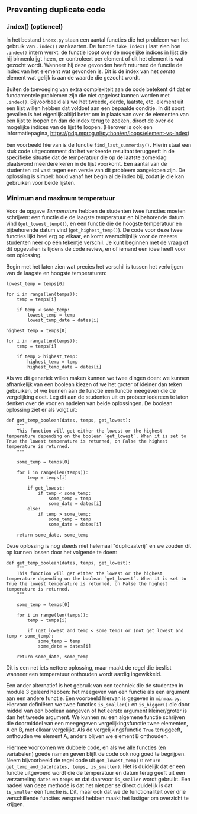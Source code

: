 ## Preventing duplicate code
### .index() (optioneel)

In het bestand `index.py` staan een aantal functies die het probleem van het gebruik van `.index()` aankaarten. De functie `fake_index()` laat zien hoe `.index()` intern werkt: de functie loopt over de mogelijke indices in lijst die hij binnenkrijgt heen, en controleert per element of dit het element is wat gezocht wordt. Wanneer hij deze gevonden heeft returned de functie de index van het element wat gevonden is. Dit is de index van het _eerste_ element wat gelijk is aan de waarde die gezocht wordt.

Buiten de toevoeging van extra complexiteit aan de code betekent dit dat er fundamentele problemen zijn die niet opgelost kunnen worden met `.index()`. Bijvoorbeeld als we het tweede, derde, laatste, etc. element uit een lijst willen hebben dat voldoet aan een bepaalde conditie. In dit soort gevallen is het eigenlijk altijd beter om in plaats van over de elementen van een lijst te loopen en dan de index terug te zoeken, direct de over de mogelijke indices van de lijst te loopen. (Hierover is ook een informatiepagina, <https://pdp.mprog.nl/python/en/loops/element-vs-index>)

Een voorbeeld hiervan is de functie `find_last_summerday()`. Hierin staat een stuk code uitgecomment dat het verkeerde resultaat teruggeeft in de specifieke situatie dat de temperatuur die op de laatste zomerdag plaatsvond meerdere keren in de lijst voorkomt. Een aantal van de studenten zal vast tegen een versie van dit probleem aangelopen zijn. De oplossing is simpel: houd vanaf het begin al de index bij, zodat je die kan gebruiken voor beide lijsten.

### Minimum and maximum temperatuur

Voor de opgave _Temperature_ hebben de studenten twee functies moeten schrijven: een functie die de laagste temperatuur en bijbehorende datum vind (`get_lowest_temp()`), en een functie die de hoogste temperatuur en bijbehorende datum vind (`get_highest_temp()`). De code voor deze twee functies lijkt heel erg op elkaar, en komt waarschijnlijk voor de meeste studenten neer op één tekentje verschil. Je kunt beginnen met de vraag of dit opgevallen is tijdens de code review, en of iemand een idee heeft voor een oplossing.

Begin met het laten zien wat precies het verschil is tussen het verkrijgen van de laagste en hoogste temperaturen:

```
lowest_temp = temps[0]

for i in range(len(temps)):
    temp = temps[i]

    if temp < some_temp:
        lowest_temp = temp
        lowest_temp_date = dates[i]

highest_temp = temps[0]

for i in range(len(temps)):
    temp = temps[i]

    if temp > highest_temp:
        highest_temp = temp
        highest_temp_date = dates[i]
```

Als we dit generiek willen maken kunnen we twee dingen doen: we kunnen afhankelijk van een boolean kiezen of we het groter of kleiner dan teken gebruiken, of we kunnen aan de functie een functie meegeven die de vergelijking doet. Leg dit aan de studenten uit en probeer iedereen te laten denken over de voor en nadelen van beide oplossingen. De boolean oplossing ziet er als volgt uit:

```
def get_temp_boolean(dates, temps, get_lowest):
    """
    This function will get either the lowest or the highest temperature depending on the boolean `get_lowest`. When it is set to True the lowest temperature is returned, on False the highest temperature is returned.
    """

    some_temp = temps[0]

    for i in range(len(temps)):
        temp = temps[i]

        if get_lowest:
            if temp < some_temp:
                some_temp = temp
                some_date = dates[i]
        else:
            if temp > some_temp:
                some_temp = temp
                some_date = dates[i]

    return some_date, some_temp
```

Deze oplossing is nog steeds niet helemaal "duplicaatvrij" en we zouden dit op kunnen lossen door het volgende te doen:

```
def get_temp_boolean(dates, temps, get_lowest):
    """
    This function will get either the lowest or the highest temperature depending on the boolean `get_lowest`. When it is set to True the lowest temperature is returned, on False the highest temperature is returned.
    """

    some_temp = temps[0]

    for i in range(len(temps)):
        temp = temps[i]

        if (get_lowest and temp < some_temp) or (not get_lowest and temp > some_temp):
            some_temp = temp
            some_date = dates[i]

    return some_date, some_temp
```

Dit is een net iets nettere oplossing, maar maakt de regel die beslist wanneer een temperatuur onthouden wordt aardig ingewikkeld.

Een ander alternatief is het gebruik van een techniek die de studenten in module 3 geleerd hebben: het meegeven van een functie als een argument aan een andere functie. Een voorbeeld hiervan is gegeven in `minmax.py`. Hiervoor definiëren we twee functies `is_smaller()` en `is_bigger()` die door middel van een boolean aangeven of het eerste argument kleiner/groter is dan het tweede argument. We kunnen nu een algemene functie schrijven die doormiddel van een meegegeven vergelijkingsfunctie twee elementen, A en B, met elkaar vergelijkt. Als de vergelijkingsfunctie `True` teruggeeft, onthouden we element A, anders blijven we element B onthouden.

Hiermee voorkomen we dubbele code, en als we alle functies (en variabelen) goede namen geven blijft de code ook nog goed te begrijpen. Neem bijvoorbeeld de regel code uit `get_lowest_temp()`: `return get_temp_and_date(dates, temps, is_smaller)`. Het is duidelijk dat er een functie uitgevoerd wordt die de temperatuur en datum terug geeft uit een verzameling `dates` en `temps` en dat daarvoor `is_smaller` wordt gebruikt. Een nadeel van deze methode is dat het niet per se direct duidelijk is dat `is_smaller` een functie is. Dit, maar ook dat we de functionaliteit over drie verschillende functies verspreid hebben maakt het lastiger om overzicht te krijgen.
